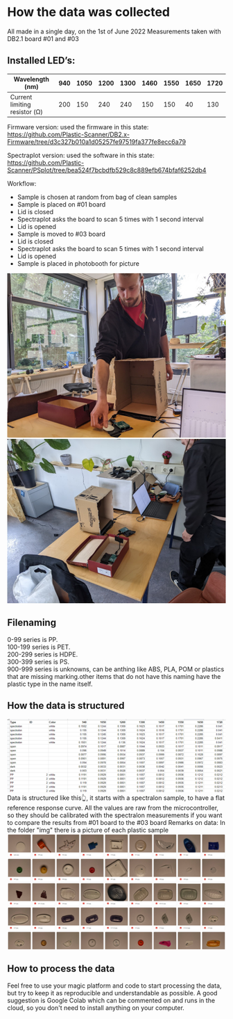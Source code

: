
# How the data was collected
All made in a single day, on the 1st of June 2022
Measurements taken with DB2.1 board #01 and #03
## Installed LED’s: 

|Wavelength (nm) |940 |1050 |1200 |1300 |1460 |1550 |1650 |1720 |
|---|---|---|---|---|---|---|---|---|
|Current limiting resistor (Ω) |200 |150 |240 |240 |150 |150 |40 |130 |

Firmware version: used the firmware in this state: https://github.com/Plastic-Scanner/DB2.x-Firmware/tree/d3c327b010a1d05257fe97519fa377fe8ecc6a79

Spectraplot version: used the software in this state:
https://github.com/Plastic-Scanner/PSplot/tree/bea524f7bcbdfb529c8c889efb674bfaf6252db4


Workflow:
- Sample is chosen at random from bag of clean samples
- Sample is placed on #01 board
- Lid is closed
- Spectraplot asks the board to scan 5 times with 1 second interval
- Lid is opened
- Sample is moved to #03 board
- Lid is closed
- Spectraplot asks the board to scan 5 times with 1 second interval
- Lid is opened
- Sample is placed in photobooth for picture 

![setup](img/setup.png)
![setup](img/setup1.png)

## Filenaming  
0-99 series is PP.  
100-199 series is PET.  
200-299 series is HDPE.  
300-399 series is PS.  
900-999 series is unknowns, can be anthing like ABS, PLA, POM or plastics that are missing marking.other items that do not have this naming have the plastic type in the name itself.

## How the data is structured
![overviewdata](img/overviewdata.png)
Data is structured like this👆, it starts with a spectralon sample, to have a flat reference response curve.
All the values are raw from the microcontroller, so they should be calibrated with the spectralon measurements if you want to compare the results from #01 board to the #03 board 
Remarks on data:
In the folder "img" there is a picture of each plastic sample
![samples](img/samples.png)
## How to process the data
Feel free to use your magic platform and code to start processing the data, but try to keep it as reproducible and understandable as possible. A good suggestion is Google Colab which can be commented on and runs in the cloud, so you don't need to install anything on your computer.